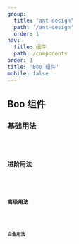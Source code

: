 ```yaml
---
group:
  title: 'ant-design'
  path: '/ant-design'
  order: 1
nav:
  title: 组件
  path: /components
order: 1
title: 'Boo 组件'
mobile: false
---
```


## Boo 组件

### 基础用法

<code src="./demos/demo1.tsx" />

### 进阶用法

<code src="./demos/demo1.tsx" />

### 高级用法

<code src="./demos/demo1.tsx" />

### 白金用法

<code src="./demos/demo1.tsx" />
